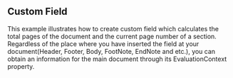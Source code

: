 ## Custom Field
This example illustrates how to create custom field which calculates the total pages of the document and the current page number of a section. Regardless of the place where you have inserted the field at your document(Header, Footer, Body, FootNote, EndNote and etc.), you can obtain an information for the main document through its EvaluationContext property.